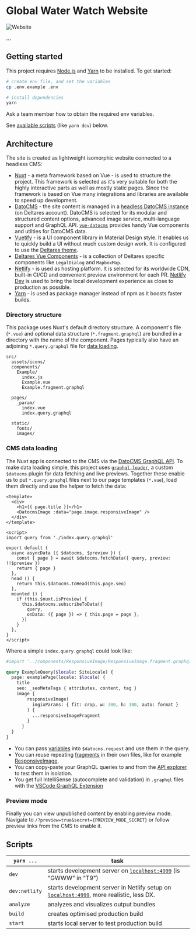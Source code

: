 # Global Water Watch Website
![Website](https://img.shields.io/website?url=http%3A%2F%2Fwww.globalwaterwatch.io%2F)

**...**
## Getting started

This project requires [Node.js](https://nodejs.org/) and [Yarn](https://yarnpkg.com/) to be installed. To get started:

```bash
# create env file, and set the variables 
cp .env.example .env

# install dependencies
yarn
```

Ask a team member how to obtain the required env variables.

See [available scripts](#scripts) (like `yarn dev`) below.


## Architecture

The site is created as lightweight isomorphic website connected to a headless CMS:

- [Nuxt](https://nuxtjs.org) - a meta framework based on Vue - is used to structure the project. This framework is selected as it's very suitable for both the highly interactive parts as well as mostly static pages. Since the framework is based on Vue many integrations and libraries are available to speed up development.
- [DatoCMS](https://www.datocms.com/) - the site content is managed in a [headless DatoCMS instance](https://global-water-watch-website.admin.datocms.com/) (on Deltares account). DatoCMS is selected for its modular and structured content options, advanced image service, multi-language support and GraphQL API. [`vue-datocms`](https://github.com/datocms/vue-datocms) provides handy Vue components and utilties for DatoCMS data.
- [Vuetify](https://vuetifyjs.com/en/) - is a UI component library in Material Design style. It enables us to quickly build a UI without much custom design work. It is configured to use the [Deltares theme](https://github.com/openearth/delta-vue-components/tree/master/packages/vuetify-theme).
- [Deltares Vue Components](https://github.com/openearth/delta-vue-components/tree/master/packages/vue-components) - is a collection of Deltares specific components like `LegalDialog` and `MapboxMap`.
- [Netlify](https://www.netlify.com/) - is used as hosting platform. It is selected for its worldwide CDN, built-in CI/CD and convenient preview environment for each PR. [Netlify Dev](https://www.netlify.com/products/dev/) is used to bring the local development experience as close to production as possible.
- [Yarn](yarnpkg.com/) - is used as package manager instead of npm as it boosts faster builds.


### Directory structure

This package uses Nuxt's default directory structure. A component's file (`*.vue`) and optional data structure (`*.fragment.graphql`) are bundled in a directory with the name of the component. Pages typically also have an adjoining `*.query.graphql` file for [data loading](#cms-data-loading).

```
src/
  assets/icons/
  components/
    Example/
      index.js
      Example.vue
      Example.fragment.graphql

  pages/
    _param/
      index.vue
      index.query.graphql
  
  static/
    fonts/
    images/
```

### CMS data loading

The Nuxt app is connected to the CMS via the [DatoCMS GraphQL API](https://www.datocms.com/docs/content-delivery-api). To make data loading simple, this project uses [`graphql-loader`](https://www.npmjs.com/package/webpack-graphql-loader), a custom `$datocms` plugin for data fetching and live previews. Together these enable us to put `*.query.graphql` files next to our page templates (`*.vue`), load them directly and use the helper to fetch the data:

```vue
<template>
  <div>
    <h1>{{ page.title }}</h1>
    <DatocmsImage :data="page.image.responsiveImage" />
  </div>
</template>

<script>
import query from './index.query.graphql'

export default {
  async asyncData ({ $datocms, $preview }) {
    const { page } = await $datocms.fetchData({ query, preview: !!$preview })
    return { page }
  },
  head () {
    return this.$datocms.toHead(this.page.seo)
  },
  mounted () {
    if (this.$nuxt.isPreview) {
      this.$datocms.subscribeToData({
        query,
        onData: ({ page }) => { this.page = page },
      })
    }
  },
}
</script>
```

Where a simple `index.query.graphql` could look like:

```graphql
#import '../components/ResponsiveImage/ResponsiveImage.fragment.graphql'

query ExampleQuery($locale: SiteLocale) {
  page: examplePage(locale: $locale) {
    title
    seo: _seoMetaTags { attributes, content, tag }
    image {
        responsiveImage(
          imgixParams: { fit: crop, w: 300, h: 300, auto: format }
        ) {
          ...responsiveImageFragment
        }
      }
  }
}
```

- You can pass [variables](https://graphql.org/learn/queries/#variables) into `$datocms.request` and use them in the query.
- You can reuse repeating [fragments](https://graphql.org/learn/queries/#fragments) in their own files, like for example [ResponsiveImage](components/ResponsiveImage.fragment.graphql).
- You can copy-paste your GraphQL queries to and from the [API explorer](https://global-water-watch-website.admin.datocms.com/cda-explorer) to test them in isolation.
- You get full IntelliSense (autocomplete and validation) in `.graphql` files with the [VSCode GraphQL Extension](https://marketplace.visualstudio.com/items?itemName=GraphQL.vscode-graphql)

### Preview mode

Finally you can view unpublished content by enabling preview mode. Navigate to `/?preview=true&secret={PREVIEW_MODE_SECRET}` or follow preview links from the CMS to enable it.


## Scripts

`yarn ...` | task
--- | ---
`dev` | starts development server on [`localhost:4999`](http://localhost:4999) (is "GWWW" in "T9")
`dev:netlify` | starts development server in Netlify setup on [`localhost:4999`](http://localhost:4999), more realistic, less DX.
`analyze` | analyzes and visualizes output bundles
`build` | creates optimised production build
`start` | starts local server to test production build
